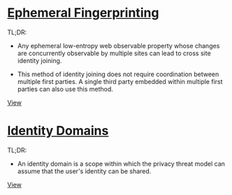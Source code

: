 # [Ephemeral Fingerprinting](ephemeral-fingerprinting/)

TL;DR:

*   Any ephemeral low-entropy web observable property whose changes are
    concurrently observable by multiple sites can lead to cross site identity
    joining.

*   This method of identity joining does not require coordination between
    multiple first parties. A single third party embedded within multiple first
    parties can also use this method.

[View](ephemeral-fingerprinting/)

# [Identity Domains](identity-domains)

TL;DR:

*   An identity domain is a scope within which the privacy threat model can
    assume that the user's identity can be shared.

[View](identity-domains)
